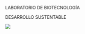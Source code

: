 LABORATORIO DE BIOTECNOLOGÍA 

DESARROLLO SUSTENTABLE

![](http://queesel.info/wp-content/uploads/2016/04/jpg)
